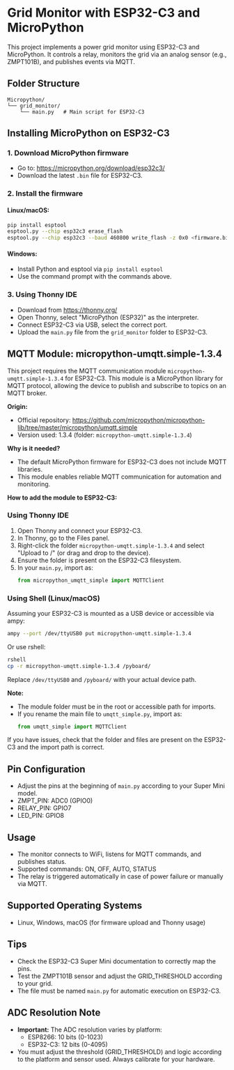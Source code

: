 
# Grid Monitor with ESP32-C3 and MicroPython

This project implements a power grid monitor using ESP32-C3 and MicroPython. It controls a relay, monitors the grid via an analog sensor (e.g., ZMPT101B), and publishes events via MQTT.

## Folder Structure

```
Micropython/
└── grid_monitor/
    └── main.py   # Main script for ESP32-C3
```

## Installing MicroPython on ESP32-C3

### 1. Download MicroPython firmware
- Go to: https://micropython.org/download/esp32c3/
- Download the latest `.bin` file for ESP32-C3.

### 2. Install the firmware
#### Linux/macOS:
```bash
pip install esptool
esptool.py --chip esp32c3 erase_flash
esptool.py --chip esp32c3 --baud 460800 write_flash -z 0x0 <firmware.bin>
```
#### Windows:
- Install Python and esptool via `pip install esptool`
- Use the command prompt with the commands above.

### 3. Using Thonny IDE
- Download from https://thonny.org/
- Open Thonny, select "MicroPython (ESP32)" as the interpreter.
- Connect ESP32-C3 via USB, select the correct port.
- Upload the `main.py` file from the `grid_monitor` folder to ESP32-C3.


## MQTT Module: micropython-umqtt.simple-1.3.4

This project requires the MQTT communication module `micropython-umqtt.simple-1.3.4` for ESP32-C3. This module is a MicroPython library for MQTT protocol, allowing the device to publish and subscribe to topics on an MQTT broker.

**Origin:**
- Official repository: https://github.com/micropython/micropython-lib/tree/master/micropython/umqtt.simple
- Version used: 1.3.4 (folder: `micropython-umqtt.simple-1.3.4`)

**Why is it needed?**
- The default MicroPython firmware for ESP32-C3 does not include MQTT libraries.
- This module enables reliable MQTT communication for automation and monitoring.

**How to add the module to ESP32-C3:**

### Using Thonny IDE
1. Open Thonny and connect your ESP32-C3.
2. In Thonny, go to the Files panel.
3. Right-click the folder `micropython-umqtt.simple-1.3.4` and select "Upload to /" (or drag and drop to the device).
4. Ensure the folder is present on the ESP32-C3 filesystem.
5. In your `main.py`, import as:
   ```python
   from micropython_umqtt_simple import MQTTClient
   ```

### Using Shell (Linux/macOS)
Assuming your ESP32-C3 is mounted as a USB device or accessible via ampy:
```bash
ampy --port /dev/ttyUSB0 put micropython-umqtt.simple-1.3.4
```
Or use rshell:
```bash
rshell
cp -r micropython-umqtt.simple-1.3.4 /pyboard/
```
Replace `/dev/ttyUSB0` and `/pyboard/` with your actual device path.

**Note:**
- The module folder must be in the root or accessible path for imports.
- If you rename the main file to `umqtt_simple.py`, import as:
   ```python
   from umqtt_simple import MQTTClient
   ```

If you have issues, check that the folder and files are present on the ESP32-C3 and the import path is correct.



## Pin Configuration
- Adjust the pins at the beginning of `main.py` according to your Super Mini model.
- ZMPT_PIN: ADC0 (GPIO0)
- RELAY_PIN: GPIO7
- LED_PIN: GPIO8


## Usage
- The monitor connects to WiFi, listens for MQTT commands, and publishes status.
- Supported commands: ON, OFF, AUTO, STATUS
- The relay is triggered automatically in case of power failure or manually via MQTT.


## Supported Operating Systems
- Linux, Windows, macOS (for firmware upload and Thonny usage)


## Tips
- Check the ESP32-C3 Super Mini documentation to correctly map the pins.
- Test the ZMPT101B sensor and adjust the GRID_THRESHOLD according to your grid.
- The file must be named `main.py` for automatic execution on ESP32-C3.


## ADC Resolution Note
- **Important:** The ADC resolution varies by platform:
    - ESP8266: 10 bits (0-1023)
    - ESP32-C3: 12 bits (0-4095)
- You must adjust the threshold (GRID_THRESHOLD) and logic according to the platform and sensor used. Always calibrate for your hardware.
